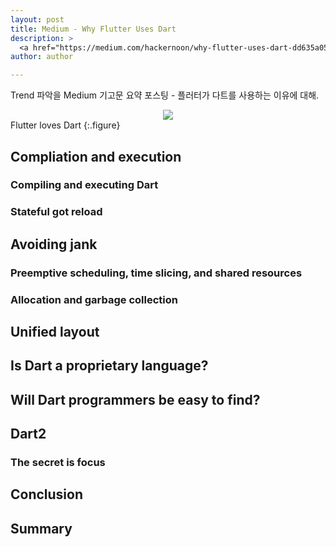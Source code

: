 ```yaml
---
layout: post
title: Medium - Why Flutter Uses Dart
description: >
  <a href="https://medium.com/hackernoon/why-flutter-uses-dart-dd635a054ebf">원문 -Wm Leler</a>
author: author

---
```


Trend 파악을 Medium 기고문 요약 포스팅 - 플러터가 다트를 사용하는 이유에 대해.

<center>
<img src="https://miro.medium.com/max/1326/1*bAUFoOPQ3gcv7y4Kdz82tw.png"/>
</center>
Flutter loves Dart
{:.figure}

## Compliation and execution

### Compiling and executing Dart

### Stateful got reload

## Avoiding jank

### Preemptive scheduling, time slicing, and shared resources

### Allocation and garbage collection

## Unified layout

## Is Dart a proprietary language?

## Will Dart programmers be easy to find?

## Dart2

### The secret is focus

## Conclusion

## Summary
